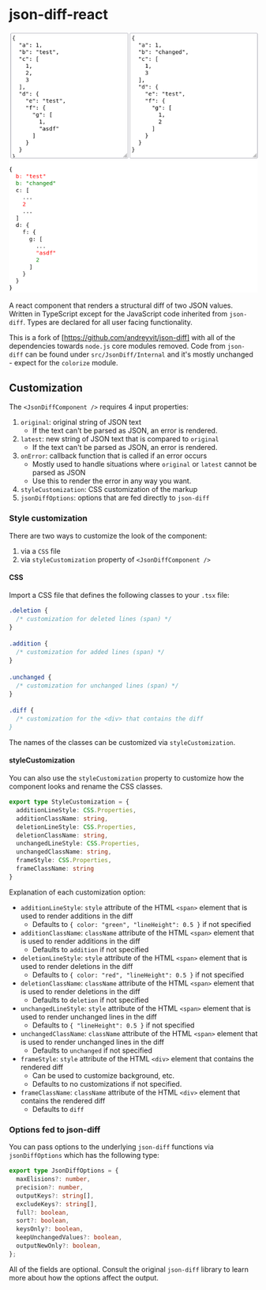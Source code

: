 # json-diff-react

![Example of the React component](example.png)

A react component that renders a structural diff of two JSON values. Written
in TypeScript except for the JavaScript code inherited from `json-diff`. 
Types are declared for all user facing functionality.

This is a fork of [https://github.com/andreyvit/json-diff] with all of the
dependencies towards `node.js` core modules removed. Code from `json-diff` can
be found under `src/JsonDiff/Internal` and it's mostly unchanged - expect for
the `colorize` module.

## Customization

The `<JsonDiffComponent />` requires 4 input properties:

1. `original`: original string of JSON text
   - If the text can't be parsed as JSON, an error is rendered.
2. `latest`: new string of JSON text that is compared to `original`
   - If the text can't be parsed as JSON, an error is rendered.
3. `onError`: callback function that is called if an error occurs
   - Mostly used to handle situations where `original` or `latest` cannot be
     parsed as JSON
   - Use this to render the error in any way you want.
3. `styleCustomization`: CSS customization of the markup
4. `jsonDiffOptions`: options that are fed directly to `json-diff`

### Style customization

There are two ways to customize the look of the component:

1. via a `CSS` file
2. via `styleCustomization` property of `<JsonDiffComponent />`

#### CSS

Import a CSS file that defines the following classes to your `.tsx` file:

``` scss 
.deletion {
  /* customization for deleted lines (span) */
}

.addition {
  /* customization for added lines (span) */
}

.unchanged {
  /* customization for unchanged lines (span) */
}

.diff {
  /* customization for the <div> that contains the diff
}
```

The names of the classes can be customized via `styleCustomization`.

#### styleCustomization

You can also use the `styleCustomization` property to customize how the
component looks and rename the CSS classes.

``` typescript 
export type StyleCustomization = {
  additionLineStyle: CSS.Properties,
  additionClassName: string,
  deletionLineStyle: CSS.Properties,
  deletionClassName: string,
  unchangedLineStyle: CSS.Properties,
  unchangedClassName: string,
  frameStyle: CSS.Properties,
  frameClassName: string
}
```

Explanation of each customization option:

* `additionLineStyle`: `style` attribute of the HTML `<span>` element that is
  used to render additions in the diff
  * Defaults to `{ color: "green", "lineHeight": 0.5 }` if not specified
* `additionClassName`: `className` attribute of the HTML `<span>` element that
  is used to render additions in the diff
  * Defaults to `addition` if not specified
* `deletionLineStyle`: `style` attribute of the HTML `<span>` element that is
  used to render deletions in the diff
  * Defaults to `{ color: "red", "lineHeight": 0.5 }` if not specified
* `deletionClassName`: `className` attribute of the HTML `<span>` element that
  is used to render deletions in the diff
  * Defaults to `deletion` if not specified
* `unchangedLineStyle`: `style` attribute of the HTML `<span>` element that is
  used to render unchanged lines in the diff
  * Defaults to `{ "lineHeight": 0.5 }` if not specified
* `unchangedClassName`: `className` attribute of the HTML `<span>` element that
  is used to render unchanged lines in the diff
  * Defaults to `unchanged` if not specified
* `frameStyle`: `style` attribute of the HTML `<div>` element that contains the
  rendered diff
  * Can be used to customize background, etc.
  * Defaults to no customizations if not specified.
* `frameClassName`: `className` attribute of the HTML `<div>` element that
  contains the rendered diff 
  * Defaults to `diff`


### Options fed to json-diff

You can pass options to the underlying `json-diff` functions via
`jsonDiffOptions` which has the following type:

``` typescript 
export type JsonDiffOptions = {
  maxElisions?: number,
  precision?: number,
  outputKeys?: string[],
  excludeKeys?: string[],
  full?: boolean,
  sort?: boolean,
  keysOnly?: boolean,
  keepUnchangedValues?: boolean,
  outputNewOnly?: boolean,
};
```

All of the fields are optional. Consult the original `json-diff` library to
learn more about how the options affect the output.
